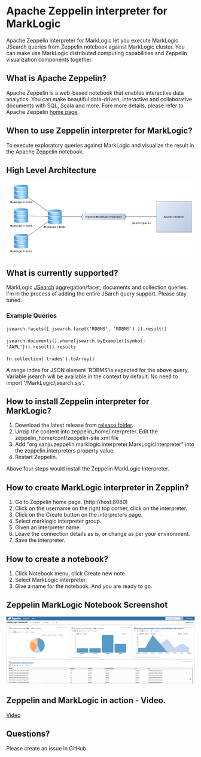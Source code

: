 # Apache Zeppelin interpreter for MarkLogic

Apache Zeppelin interpreter for MarkLogic let you execute MarkLogic JSearch queries from Zeppelin notebook against MarkLogic cluster. You can make use MarkLogic distributed computing capabilities and Zeppelin visualization components together.

## What is Apache Zeppelin?
Apache Zeppelin is a web-based notebook that enables interactive data analytics. You can make beautiful data-driven, interactive and collaborative documents with SQL, Scala and more. Fore more details, please refer to Apache Zeppelin [home page](http://zeppelin-project.org/).

## When to use Zeppelin interpreter for MarkLogic?
To execute exploratory queries against MarkLogic and visualize the result in the Apache Zeppelin notebook.

## High Level Architecture

![Apache Zeppelin interpreter for MarkLogic](zepplin-with-ml-interperter-arch.png)

## What is currently supported?
MarkLogic [JSearch](https://docs.marklogic.com/js/jsearch) aggregation/facet, documents and collection queries. I'm in the process of adding the entire JSarch query support. Please stay tuned.

### Example Queries  
```
jsearch.facets([ jsearch.facet('RDBMS', 'RDBMS') ]).result()

jsearch.documents().where(jsearch.byExample({symbol: 'AAPL'})).result().results

fn.collection('trades').toArray()
```
A range index for JSON element 'RDBMS'is expected for the above query. Variable jsearch will be available in the context by default. No need to import '/MarkLogic/jsearch.sjs'.

## How to install Zeppelin interpreter for MarkLogic?

1. Download the latest release from [release folder](https://github.com/sanjuthomas/zeppelin-marklogic-interpreter/tree/master/release). 
2. Unzip the content into zeppelin_home/interpreter. Edit the zeppelin_home/conf/zeppelin-site.xml file
3. Add "org.sanju.zeppelin.marklogic.interpreter.MarkLogicInterpreter" into the zeppelin.interpreters property value. 
4. Restart Zeppelin.

Above four steps would install the Zeppelin MarkLogic Interpreter. 

## How to create MarkLogic interpreter in Zepplin?

1. Go to Zeppelin home page. (http://host:8080)
2. Click on the username on the right top corner, click on the interpreter. 
3. Click on the Create button on the interpreters page.
4. Select marklogic interpreter group.
5. Given an interpreter name.
6. Leave the connection details as is, or change as per your environment.
7. Save the interpreter.

## How to create a notebook?

1. Click Notebook menu, click Create new note.
2. Select MarkLogic interpreter.
3. Give a name for the notebook. And you are ready to go.


## Zeppelin MarkLogic Notebook Screenshot

![Apache Zeppelin interpreter for MarkLogic](zepplin-with-ml-interperter-1.png)

## Zeppelin and MarkLogic in action - Video.
[Video](https://youtu.be/ynLRGrRwirc)

## Questions?
Please create an issue in GitHub.


